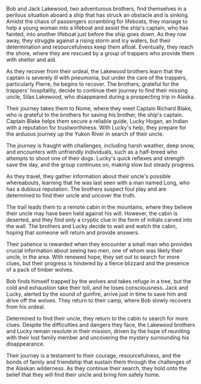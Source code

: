 Bob and Jack Lakewood, two adventurous brothers, find themselves in a perilous situation aboard a ship that has struck an obstacle and is sinking. Amidst the chaos of passengers scrambling for lifeboats, they manage to help a young woman into a lifeboat and assist the ship's captain, who has fainted, into another lifeboat just before the ship goes down. As they row away, they struggle against a rising storm and icy waters, but their determination and resourcefulness keep them afloat. Eventually, they reach the shore, where they are rescued by a group of trappers who provide them with shelter and aid.

As they recover from their ordeal, the Lakewood brothers learn that the captain is severely ill with pneumonia, but under the care of the trappers, particularly Pierre, he begins to recover. The brothers, grateful for the trappers' hospitality, decide to continue their journey to find their missing uncle, Silas Lakewood, who disappeared during a prospecting trip in Alaska.

Their journey takes them to Nome, where they meet Captain Richard Blake, who is grateful to the brothers for saving his brother, the ship's captain. Captain Blake helps them secure a reliable guide, Lucky Hogan, an Indian with a reputation for trustworthiness. With Lucky's help, they prepare for the arduous journey up the Yukon River in search of their uncle.

The journey is fraught with challenges, including harsh weather, deep snow, and encounters with unfriendly individuals, such as a half-breed who attempts to shoot one of their dogs. Lucky's quick reflexes and strength save the day, and the group continues on, making slow but steady progress.

As they travel, they gather information about their uncle's possible whereabouts, learning that he was last seen with a man named Long, who has a dubious reputation. The brothers suspect foul play and are determined to find their uncle and uncover the truth.

The trail leads them to a remote cabin in the mountains, where they believe their uncle may have been held against his will. However, the cabin is deserted, and they find only a cryptic clue in the form of initials carved into the wall. The brothers and Lucky decide to wait and watch the cabin, hoping that someone will return and provide answers.

Their patience is rewarded when they encounter a small man who provides crucial information about seeing two men, one of whom was likely their uncle, in the area. With renewed hope, they set out to search for more clues, but their progress is hindered by a fierce blizzard and the presence of a pack of timber wolves.

Bob finds himself trapped by the wolves and takes refuge in a tree, but the cold and exhaustion take their toll, and he loses consciousness. Jack and Lucky, alerted by the sound of gunfire, arrive just in time to save him and drive off the wolves. They return to their camp, where Bob slowly recovers from his ordeal.

Determined to find their uncle, they return to the cabin to search for more clues. Despite the difficulties and dangers they face, the Lakewood brothers and Lucky remain resolute in their mission, driven by the hope of reuniting with their lost family member and uncovering the mystery surrounding his disappearance.

Their journey is a testament to their courage, resourcefulness, and the bonds of family and friendship that sustain them through the challenges of the Alaskan wilderness. As they continue their search, they hold onto the belief that they will find their uncle and bring him safely home.